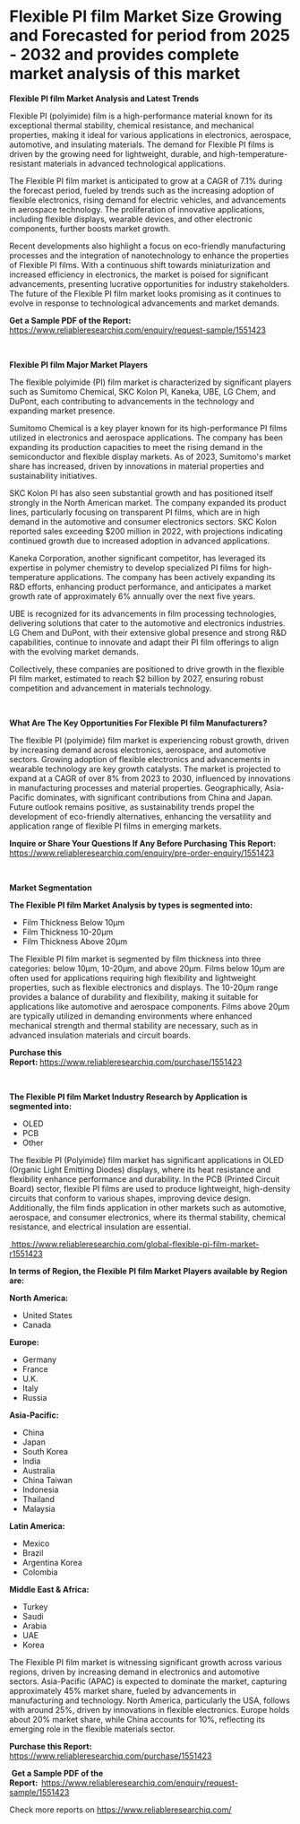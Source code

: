<p><h1>Flexible PI film Market Size Growing and Forecasted for period from 2025 - 2032 and provides complete market analysis of this market</h1></p><p><strong>Flexible PI film Market Analysis and Latest Trends</strong></p>
<p><p>Flexible PI (polyimide) film is a high-performance material known for its exceptional thermal stability, chemical resistance, and mechanical properties, making it ideal for various applications in electronics, aerospace, automotive, and insulating materials. The demand for Flexible PI films is driven by the growing need for lightweight, durable, and high-temperature-resistant materials in advanced technological applications.</p><p>The Flexible PI film market is anticipated to grow at a CAGR of 7.1% during the forecast period, fueled by trends such as the increasing adoption of flexible electronics, rising demand for electric vehicles, and advancements in aerospace technology. The proliferation of innovative applications, including flexible displays, wearable devices, and other electronic components, further boosts market growth. </p><p>Recent developments also highlight a focus on eco-friendly manufacturing processes and the integration of nanotechnology to enhance the properties of Flexible PI films. With a continuous shift towards miniaturization and increased efficiency in electronics, the market is poised for significant advancements, presenting lucrative opportunities for industry stakeholders. The future of the Flexible PI film market looks promising as it continues to evolve in response to technological advancements and market demands.</p></p>
<p><strong>Get a Sample PDF of the Report:&nbsp;</strong> <a href="https://www.reliableresearchiq.com/enquiry/request-sample/1551423?utm_campaign=3171&utm_medium=2&utm_source=Github&utm_content=ia&utm_term=02042025&utm_id=flexible-pi-film">https://www.reliableresearchiq.com/enquiry/request-sample/1551423</a></p>
<p>&nbsp;</p>
<p><strong>Flexible PI film Major Market Players</strong></p>
<p><p>The flexible polyimide (PI) film market is characterized by significant players such as Sumitomo Chemical, SKC Kolon PI, Kaneka, UBE, LG Chem, and DuPont, each contributing to advancements in the technology and expanding market presence.</p><p>Sumitomo Chemical is a key player known for its high-performance PI films utilized in electronics and aerospace applications. The company has been expanding its production capacities to meet the rising demand in the semiconductor and flexible display markets. As of 2023, Sumitomo's market share has increased, driven by innovations in material properties and sustainability initiatives.</p><p>SKC Kolon PI has also seen substantial growth and has positioned itself strongly in the North American market. The company expanded its product lines, particularly focusing on transparent PI films, which are in high demand in the automotive and consumer electronics sectors. SKC Kolon reported sales exceeding $200 million in 2022, with projections indicating continued growth due to increased adoption in advanced applications.</p><p>Kaneka Corporation, another significant competitor, has leveraged its expertise in polymer chemistry to develop specialized PI films for high-temperature applications. The company has been actively expanding its R&D efforts, enhancing product performance, and anticipates a market growth rate of approximately 6% annually over the next five years.</p><p>UBE is recognized for its advancements in film processing technologies, delivering solutions that cater to the automotive and electronics industries. LG Chem and DuPont, with their extensive global presence and strong R&D capabilities, continue to innovate and adapt their PI film offerings to align with the evolving market demands.</p><p>Collectively, these companies are positioned to drive growth in the flexible PI film market, estimated to reach $2 billion by 2027, ensuring robust competition and advancement in materials technology.</p></p>
<p>&nbsp;</p>
<p><strong>What Are The Key Opportunities For Flexible PI film Manufacturers?</strong></p>
<p><p>The flexible PI (polyimide) film market is experiencing robust growth, driven by increasing demand across electronics, aerospace, and automotive sectors. Growing adoption of flexible electronics and advancements in wearable technology are key growth catalysts. The market is projected to expand at a CAGR of over 8% from 2023 to 2030, influenced by innovations in manufacturing processes and material properties. Geographically, Asia-Pacific dominates, with significant contributions from China and Japan. Future outlook remains positive, as sustainability trends propel the development of eco-friendly alternatives, enhancing the versatility and application range of flexible PI films in emerging markets.</p></p>
<p><strong>Inquire or Share Your Questions If Any Before Purchasing This Report:</strong> <a href="https://www.reliableresearchiq.com/enquiry/pre-order-enquiry/1551423?utm_campaign=3171&utm_medium=2&utm_source=Github&utm_content=ia&utm_term=02042025&utm_id=flexible-pi-film">https://www.reliableresearchiq.com/enquiry/pre-order-enquiry/1551423</a></p>
<p>&nbsp;</p>
<p><strong>Market Segmentation</strong></p>
<p><strong>The Flexible PI film Market Analysis by types is segmented into:</strong></p>
<p><ul><li>Film Thickness Below 10μm</li><li>Film Thickness 10-20μm</li><li>Film Thickness Above 20μm</li></ul></p>
<p><p>The Flexible PI film market is segmented by film thickness into three categories: below 10μm, 10-20μm, and above 20μm. Films below 10μm are often used for applications requiring high flexibility and lightweight properties, such as flexible electronics and displays. The 10-20μm range provides a balance of durability and flexibility, making it suitable for applications like automotive and aerospace components. Films above 20μm are typically utilized in demanding environments where enhanced mechanical strength and thermal stability are necessary, such as in advanced insulation materials and circuit boards.</p></p>
<p><strong>Purchase this Report:&nbsp;</strong><a href="https://www.reliableresearchiq.com/purchase/1551423?utm_campaign=3171&utm_medium=2&utm_source=Github&utm_content=ia&utm_term=02042025&utm_id=flexible-pi-film">https://www.reliableresearchiq.com/purchase/1551423</a></p>
<p>&nbsp;</p>
<p><strong>The Flexible PI film Market Industry Research by Application is segmented into:</strong></p>
<p><ul><li>OLED</li><li>PCB</li><li>Other</li></ul></p>
<p><p>The flexible PI (Polyimide) film market has significant applications in OLED (Organic Light Emitting Diodes) displays, where its heat resistance and flexibility enhance performance and durability. In the PCB (Printed Circuit Board) sector, flexible PI films are used to produce lightweight, high-density circuits that conform to various shapes, improving device design. Additionally, the film finds application in other markets such as automotive, aerospace, and consumer electronics, where its thermal stability, chemical resistance, and electrical insulation are essential.</p></p>
<p><a href="https://www.reliableresearchiq.com/global-flexible-pi-film-market-r1551423?utm_campaign=3171&utm_medium=2&utm_source=Github&utm_content=ia&utm_term=02042025&utm_id=flexible-pi-film">&nbsp;https://www.reliableresearchiq.com/global-flexible-pi-film-market-r1551423</a></p>
<p><strong>In terms of Region, the Flexible PI film Market Players available by Region are:</strong></p>
<p>
    <p> <strong> North America: </strong>
        <ul>
            <li>United States</li>
            <li>Canada</li>
        </ul>
        </p> 
    <p> <strong> Europe: </strong>
        <ul>
            <li>Germany</li>
            <li>France</li>
            <li>U.K.</li>
            <li>Italy</li>
            <li>Russia</li>
        </ul>
        </p> 
    <p> <strong> Asia-Pacific: </strong>
        <ul>
            <li>China</li>
            <li>Japan</li>
            <li>South Korea</li>
            <li>India</li>
            <li>Australia</li>
            <li>China Taiwan</li>
            <li>Indonesia</li>
            <li>Thailand</li>
            <li>Malaysia</li>
        </ul>
        </p> 
    <p> <strong> Latin America: </strong>
        <ul>
            <li>Mexico</li>
            <li>Brazil</li>
            <li>Argentina Korea</li>
            <li>Colombia</li>
        </ul>
        </p> 
    <p> <strong> Middle East & Africa: </strong>
        <ul>
            <li>Turkey</li>
            <li>Saudi</li>
            <li>Arabia</li>
            <li>UAE</li>
            <li>Korea</li>
        </ul>
    </p>
    </p>
<p><p>The Flexible PI film market is witnessing significant growth across various regions, driven by increasing demand in electronics and automotive sectors. Asia-Pacific (APAC) is expected to dominate the market, capturing approximately 45% market share, fueled by advancements in manufacturing and technology. North America, particularly the USA, follows with around 25%, driven by innovations in flexible electronics. Europe holds about 20% market share, while China accounts for 10%, reflecting its emerging role in the flexible materials sector.</p></p>
<p><strong>Purchase this Report: </strong><a href="https://www.reliableresearchiq.com/purchase/1551423?utm_campaign=3171&utm_medium=2&utm_source=Github&utm_content=ia&utm_term=02042025&utm_id=flexible-pi-film">https://www.reliableresearchiq.com/purchase/1551423</a></p>
<p>&nbsp;<strong>Get a Sample PDF of the Report:&nbsp;&nbsp;</strong><a href="https://www.reliableresearchiq.com/enquiry/request-sample/1551423?utm_campaign=3171&utm_medium=2&utm_source=Github&utm_content=ia&utm_term=02042025&utm_id=flexible-pi-film">https://www.reliableresearchiq.com/enquiry/request-sample/1551423</a></p>
<p><strong></strong></p>
<p>Check more reports on <a href="https://www.reliableresearchiq.com/?utm_campaign=3171&utm_medium=2&utm_source=Github&utm_content=ia&utm_term=02042025&utm_id=flexible-pi-film">https://www.reliableresearchiq.com/</a></p>